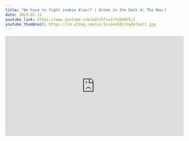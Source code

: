 ```yaml
---
title: "We have to fight zombie Alan!? | Alone in the Dark 4: The New Nightmare | Part 11 | Ending"
date: 2023-01-12
youtube_link: https://www.youtube.com/watch?v=2rYvEbBV5jI
youtube_thumbnail: https://i4.ytimg.com/vi/{videoId}/hqdefault.jpg
---
```

<iframe width="560" height="315" src="https://www.youtube.com/embed/2rYvEbBV5jI" title="We have to fight zombie Alan!? | Alone in the Dark 4: The New Nightmare | Part 11 | Ending" frameborder="0" allow="accelerometer; autoplay; clipboard-write; encrypted-media; gyroscope; picture-in-picture; web-share" allowfullscreen></iframe>
